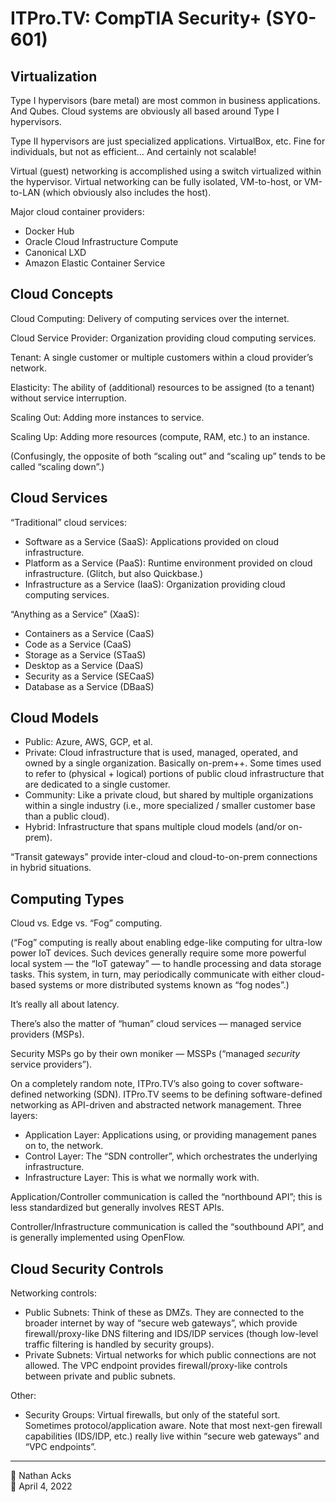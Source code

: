 # ITPro.TV: CompTIA Security+ (SY0-601)

## Virtualization

Type I hypervisors (bare metal) are most common in business applications. And Qubes. Cloud systems are obviously all based around Type I hypervisors.

Type II hypervisors are just specialized applications. VirtualBox, etc. Fine for individuals, but not as efficient… And certainly not scalable!

Virtual (guest) networking is accomplished using a switch virtualized within the hypervisor. Virtual networking can be fully isolated, VM-to-host, or VM-to-LAN (which obviously also includes the host).

Major cloud container providers:

* Docker Hub
* Oracle Cloud Infrastructure Compute
* Canonical LXD
* Amazon Elastic Container Service

## Cloud Concepts

Cloud Computing: Delivery of computing services over the internet.

Cloud Service Provider: Organization providing cloud computing services.

Tenant: A single customer or multiple customers within a cloud provider’s network.

Elasticity: The ability of (additional) resources to be assigned (to a tenant) without service interruption.

Scaling Out: Adding more instances to service.

Scaling Up: Adding more resources (compute, RAM, etc.) to an instance.

(Confusingly, the opposite of both “scaling out” and “scaling up” tends to be called “scaling down”.)

## Cloud Services

“Traditional” cloud services:

* Software as a Service (SaaS): Applications provided on cloud infrastructure.
* Platform as a Service (PaaS): Runtime environment provided on cloud infrastructure. (Glitch, but also Quickbase.)
* Infrastructure as a Service (IaaS): Organization providing cloud computing services.

“Anything as a Service” (XaaS):

* Containers as a Service (CaaS)
* Code as a Service (CaaS)
* Storage as a Service (STaaS)
* Desktop as a Service (DaaS)
* Security as a Service (SECaaS)
* Database as a Service (DBaaS)

## Cloud Models

* Public: Azure, AWS, GCP, et al.
* Private: Cloud infrastructure that is used, managed, operated, and owned by a single organization. Basically on-prem++. Some times used to refer to (physical + logical) portions of public cloud infrastructure that are dedicated to a single customer.
* Community: Like a private cloud, but shared by multiple organizations within a single industry (i.e., more specialized / smaller customer base than a public cloud).
* Hybrid: Infrastructure that spans multiple cloud models (and/or on-prem).

“Transit gateways” provide inter-cloud and cloud-to-on-prem connections in hybrid situations.

## Computing Types

Cloud vs. Edge vs. “Fog” computing.

(“Fog” computing is really about enabling edge-like computing for ultra-low power IoT devices. Such devices generally require some more powerful local system — the “IoT gateway” — to handle processing and data storage tasks. This system, in turn, may periodically communicate with either cloud-based systems or more distributed systems known as “fog nodes”.)

It’s really all about latency.

There’s also the matter of “human” cloud services — managed service providers (MSPs).

Security MSPs go by their own moniker — MSSPs (“managed *security* service providers”).

On a completely random note, ITPro.TV’s also going to cover software-defined networking (SDN). ITPro.TV seems to be defining software-defined networking as API-driven and abstracted network management. Three layers:

* Application Layer: Applications using, or providing management panes on to, the network.
* Control Layer: The “SDN controller”, which orchestrates the underlying infrastructure.
* Infrastructure Layer: This is what we normally work with.

Application/Controller communication is called the “northbound API”; this is less standardized but generally involves REST APIs.

Controller/Infrastructure communication is called the “southbound API”, and is generally implemented using OpenFlow.

## Cloud Security Controls

Networking controls:

* Public Subnets: Think of these as DMZs. They are connected to the broader internet by way of “secure web gateways”, which provide firewall/proxy-like DNS filtering and IDS/IDP services (though low-level traffic filtering is handled by security groups).
* Private Subnets: Virtual networks for which public connections are not allowed. The VPC endpoint provides firewall/proxy-like controls between private and public subnets.

Other:

* Security Groups: Virtual firewalls, but only of the stateful sort. Sometimes protocol/application aware. Note that most next-gen firewall capabilities (IDS/IDP, etc.) really live within “secure web gateways” and “VPC endpoints”.

- - - -

<span aria-hidden="true">👤</span> Nathan Acks  
<span aria-hidden="true">📅</span> April 4, 2022

